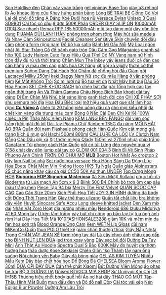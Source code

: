 [Son Holdlive đen](https://cuahang1.github.io/p0/0/919/son-holdlive-den-mua-hang-online/) [ Chân váy voan trắng](https://cuahang1.github.io/p0/2/200/hang-san-chan-vay-voan-trang-midi-dang-dai-xep-ly-nhan-nhe-nhang-vintage-han-quoc-mua-hang-online/) [ gel vinimay Base Top](https://cuahang1.github.io/p0/3/5/son-gel-vinimay-base-top-bong-cung-mong-top-ly-cuong-luc-mua-hang-online/) [ olay b3 retinol Ib](https://cuahang1.github.io/p0/2/553/sua-duong-the-olay-b3-retinolib-neu-co-san-du-minh-phat-lien-mua-hang-online/) [Áo khoác lông cừu](https://cuahang1.github.io/p0/0/94/ao-khoac-long-cuu-mua-hang-online/) [ Khay hứng phân bằng](https://cuahang1.github.io/p0/4/199/ma-1510fmcgsale-giam-8-don-500k-khay-hung-phan-bang-nhua-kich-thuoc-60-cm-x-50cm-khay-hung-phan-chim-mua-hang-online/) [ Lông BÉ TRAI BÉ](https://cuahang1.github.io/p0/3/921/ao-phao-lot-long-be-trai-be-gai-form-lon-7-19kg-qate-146-mua-hang-online/) [ Giống Cỏ Voi Lai](https://cuahang1.github.io/p0/2/406/hat-giong-co-voi-lai-goi-500g-mua-hang-online/) [ dễ phối đồ tặng](https://cuahang1.github.io/p0/2/627/dang-lai-giay-the-thao-af1-trang-giay-sneaker-air-force-1-trang-full-nam-nu-sieu-hot-de-phoi-do-tang-fullboxbill-mua-hang-online/) [ A Dáng Xoè Đuôi](https://cuahang1.github.io/p0/2/822/chan-vay-bo-ngan-duoi-ca-chan-vay-chu-a-dang-xoe-duoi-ca-chat-bo-day-dan-anh-that-o-cuoi-mua-hang-online/) [ hoa nữ Versace Dylan](https://cuahang1.github.io/p0/0/21/nuoc-hoa-nu-versace-dylan-turquoise-10ml-mua-hang-online/) [ Unisex 3 Quai SD9801](https://cuahang1.github.io/p0/4/188/giay-sandal-vento-unisex-3-quai-sd9801-den-mua-hang-online/) [ Cài tóc cô dâu](https://cuahang1.github.io/p0/1/917/cai-toc-co-dau-hc166-mua-hang-online/) [ 8 đơn 500K Phấn](https://cuahang1.github.io/p0/3/639/ma-1510fmcgsale-giam-8-don-500k-phan-phu-sivanna-kiem-dau-loose-powder-mua-hang-online/) [ ORDER GIÀY SLIP ON](https://cuahang1.github.io/p0/3/784/order-giay-slip-on-caro-tim-den-anh-that-mua-hang-online/) [ 10000mAh D10Q Sạc nhanh](https://cuahang1.github.io/p0/0/876/chinh-hang-sac-du-phong-yoobao-10000mah-d10q-sac-nhanh-2-cong-usb-mua-hang-online/) [ Remax RPP 185 50000mAh](https://cuahang1.github.io/p0/0/505/sac-du-phong-remax-rpp-185-50000mah-loi-polymer-3-cong-sac-vao-3-cong-sac-ra-hoang-yen-computer-mua-hang-online/) [ mũi tạo dáng mũi](https://cuahang1.github.io/p0/2/4/kep-nang-mui-tao-dang-mui-thon-gon-an-toan-tien-dung-mua-hang-online/) [ dày dặn tiện dụng](https://cuahang1.github.io/p0/3/173/ao-mua-nguoi-lon-day-dan-tien-dung-chat-luong-cao-mua-hang-online/) [ PIJAMA ĐŨI LẠNH HÀN](https://cuahang1.github.io/p0/0/416/bo-mac-nha-pijama-dui-lanh-han-quoc-mua-hang-online/) [ phông trơn phom rộng](https://cuahang1.github.io/p0/0/476/ao-thun-dai-tay-rach-han-quoc-ao-phong-tron-phom-rong-mua-thu-dong-2021-kem-anh-that-a4-mua-hang-online/) [ Máy hút sữa medela](https://cuahang1.github.io/p0/3/851/may-hut-sua-medela-sonata-like-new-mua-hang-online/) [ Và Nhạy Cảm Skinceuticals](https://cuahang1.github.io/p0/2/450/ban-my-kem-duong-cho-da-kho-va-nhay-cam-skinceuticals-emollience-60ml-mua-hang-online/) [ Facial Cleanser Sensitive Skin](https://cuahang1.github.io/p0/2/665/chinh-hang-co-tem-eucerin-ph5-facial-cleanser-sensitive-skin-400ml-sua-rua-mat-cho-da-nhay-cam-mua-hang-online/) [ chuyển đổi đầu cắm](https://cuahang1.github.io/p0/0/485/day-cap-baseus-chuyen-doi-dau-cam-type-c-sang-cong-am-thanh-35mm-mua-hang-online/) [ phông form rộng nam](https://cuahang1.github.io/p0/1/817/ao-thun-tay-lo-unisex-min-room-ao-phong-form-rong-nam-nu-hai-mau-den-trang-phong-cach-hip-hop-mua-hang-online/) [Đồ bộ lụa satin](https://cuahang1.github.io/p0/2/173/do-bo-lua-satin-mua-hang-online/) [ Bánh Mì Gấu Nổi](https://cuahang1.github.io/p0/0/906/2-mau-dep-nu-banh-mi-gau-noi-cuc-xinh-mua-hang-online/) [ Mỹ Loại ngon nhất](https://cuahang1.github.io/p0/3/627/mut-nam-viet-quat-ocean-spray-chuan-my-loai-ngon-nhat-goi-100g-mua-hang-online/) [ All Star Trắng Cổ](https://cuahang1.github.io/p0/2/570/fullbox-freeship-giay-cv-classic-all-star-trang-co-cao-nam-nu-giay-the-thao-nam-nu-day-du-mactembill-mua-hang-online/) [ đế bánh gato tròn](https://cuahang1.github.io/p0/4/169/lot-de-banh-gato-tron-22-26-28cm-loai-dep-mua-hang-online/) [ Dầu Cám Gạo Milaganics](https://cuahang1.github.io/p0/2/674/dau-cam-gao-milaganics-100ml-mua-hang-online/) [ chanh sả hộp 100](https://cuahang1.github.io/p0/2/135/nhang-sach-lang-ta-chanh-sa-hop-100-que-mua-hang-online/) [ Lady Hairpin Cute Faux](https://cuahang1.github.io/p0/4/27/pretty-lady-hairpin-cute-faux-pearl-fancy-mua-hang-online/) [ Hiệu Quả 17ml Có](https://cuahang1.github.io/p0/0/203/bo-mat-na-va-serum-breylee-loai-bo-pimples-dau-den-va-se-khit-lo-chan-long-hieu-qua-17ml-co-ban-le-mua-hang-online/) [ NY Vàng nam nữ](https://cuahang1.github.io/p0/1/516/-mua-hang-online/) [ hình tròn đầy đủ](https://cuahang1.github.io/p0/3/884/bo-tru-bong-bay-hinh-tron-day-du-co-anh-that-tru-gan-bong-trang-tri-tiec-sinh-nhat-mua-hang-online/) [ rũ và thời trang](https://cuahang1.github.io/p0/0/642/quan-short-the-thao-quyen-ru-va-thoi-trang-cho-nu-mua-hang-online/) [ Chấm Mụn The Inkey](https://cuahang1.github.io/p0/4/164/cham-mun-the-inkey-list-succinic-acid-acne-treatment-15ml-mua-hang-online/) [ váy jeans đuôi cá](https://cuahang1.github.io/p0/3/852/chan-vay-jeans-duoi-ca-xoe-chu-a-co-quan-tronganh-that-shop-chup-doc-quyen-mua-hang-online/) [ đan cao cấp hàng](https://cuahang1.github.io/p0/4/64/dia-nhua-fip-gia-may-dan-cao-cap-hang-dep-mua-hang-online/) [ vị màu đen cao](https://cuahang1.github.io/p0/3/402/chen-bat-dung-mon-khai-vi-mau-den-cao-cap-cach-dieu-kieu-han-quoc-mua-hang-online/) [ nước hoa CK hàng](https://cuahang1.github.io/p0/1/260/sale-set-nuoc-hoa-ck-hang-chinh-hang-mua-hang-online/) [ xịt gội xả vijully](https://cuahang1.github.io/p0/2/444/ma-1010fmcgsale1-giam-10-don-250k-chinh-hang-combo-3-chai-xit-goi-xa-vijully-khong-co-vo-mua-hang-online/) [ thơm cơ thể premium](https://cuahang1.github.io/p0/0/403/vien-uong-thom-co-the-premium-infinitys-lab-mua-hang-online/) [ Suông Dáng Dài Hách](https://cuahang1.github.io/p0/0/570/quan-ong-suong-dang-dai-hach-chan-chat-thun-cotton-from-to-co-size4-mau-mua-hang-online/) [Bút Chấm đá](https://cuahang1.github.io/p0/0/645/but-cham-da-mua-hang-online/) [ chống hói đầu Giảm](https://cuahang1.github.io/p0/2/877/tinh-dau-buoi-kich-moc-toc-day-va-dai-tri-rung-toc-chong-hoi-dau-giam-kho-xo-hair-lotion-duong-mem-muot-tri-mua-hang-online/) [ gội Lactacyd Milky 250ml](https://cuahang1.github.io/p0/3/694/sua-tam-goi-lactacyd-milky-250ml-diu-nhe-cho-be-mua-hang-online/) [ kaki Baggy Nam Nữ](https://cuahang1.github.io/p0/0/77/quan-kaki-baggy-nam-nu-kaki-ong-suong-unisex-kieu-quan-kaki-den-va-trang-duc-hot-2021-mua-hang-online/) [ sọc đủ màu Hàng](https://cuahang1.github.io/p0/0/606/quan-the-thao-nam-50-95kg-mau-3-soc-du-mau-hang-may-ky-thiet-ke-moi-nhat-2021-mua-hang-online/) [ ở văn phòng tiệm](https://cuahang1.github.io/p0/3/586/binh-xit-nuoc-200ml-cong-nghe-echo-nhat-ban-co-lock-dung-cho-tuoi-cay-o-van-phong-tiem-cat-toc-phun-sat-khuan-diy-mua-hang-online/) [ Kẻ Mắt Không Trôi](https://cuahang1.github.io/p0/3/940/gel-ke-mat-khong-troi-tonymoly-chong-nuoc-chinh-hang-mua-hang-online/) [ Sơ mi lưới nữ](https://cuahang1.github.io/p0/3/152/ao-so-mi-luoi-nu-form-rong-ding-1251-mua-hang-online/) [ Bộ tua vít đa](https://cuahang1.github.io/p0/4/127/ban-gia-gocbo-tua-vit-da-nang-31-dau-mua-hang-online/) [ Nhất Máy hút bụi](https://cuahang1.github.io/p0/0/472/doi-moi-nhat-may-hut-bui-cam-tay-yangzi-vo-cung-tien-loi-va-luc-hut-cuc-khoe-mua-hang-online/) [ Dầu Số Hóa Phong](https://cuahang1.github.io/p0/3/826/tranh-son-dau-so-hoa-phong-canh-nhieu-mau-hot-trend-sondausohoa-tranh-to-mau-theo-so-mua-hang-online/) [ SET CHÈ KHÚC BẠCH](https://cuahang1.github.io/p0/3/657/set-che-khuc-bach-duho-nau-20-chen-mua-hang-online/) [ bộ chén bát đĩa](https://cuahang1.github.io/p0/0/592/bo-chen-bat-dia-an-den-li-cao-cap-mua-hang-online/) [ gái Tổng hợp các](https://cuahang1.github.io/p0/3/871/tranh-son-dau-so-hoa-co-gai-tong-hop-cac-mau-hot-kich-thuoc-40x50cm-tranh-to-mau-theo-so-mua-hang-online/) [ tay ngắn thời trang](https://cuahang1.github.io/p0/3/861/ao-thun-tay-ngan-thoi-trang-han-quoc-thinh-hanh-mua-hang-online/) [ Ẩn Và Thâm Gamma](https://cuahang1.github.io/p0/3/670/ma-fmcgmall-giam-8-don-tu-250k-gel-giam-mun-an-va-tham-gamma-megaduo-gel-15-gram-tu-hao-mua-hang-online/) [ Chậu Ngọc Bích Bán](https://cuahang1.github.io/p0/3/103/chau-ngoc-bich-ban-chay-mua-hang-online/) [ khoét dài tay dáng](https://cuahang1.github.io/p0/2/99/ao-co-vuong-khoet-dai-tay-dang-moi-ao-kieu-hot-ton-nguc-ca-tinh-mua-hang-online/) [ Đi Êm Chân Mã](https://cuahang1.github.io/p0/2/187/giay-sneaker-nam-phong-cach-moi-chat-lieu-da-ket-hop-vai-mem-de-cao-su-non-di-em-chan-ma-san-pham-780-mua-hang-online/) [ Nhũ bắt sáng lỏng](https://cuahang1.github.io/p0/1/719/nhu-bat-sang-long-dang-lan-highlight-herlove-mua-hang-online/) [ xanh tách đôi còn](https://cuahang1.github.io/p0/2/945/1kg-dau-xanh-tach-doi-con-vo-mua-hang-online/) [ CHÌ XÉ PHẨY SỢI](https://cuahang1.github.io/p0/0/132/chi-xe-phay-soi-haohzuang-mua-hang-online/) [ shu uemura nội địa](https://cuahang1.github.io/p0/4/154/kep-mi-shu-uemura-noi-dia-nhat-mua-hang-online/) [ Hoa Đậu Biếc loại](https://cuahang1.github.io/p0/2/788/hoa-dau-biec-loai-thuong-hang-20gam-mua-hang-online/) [ mỡ hiệu quả vượt](https://cuahang1.github.io/p0/2/647/chinh-hang-kem-tan-mo-gung-kem-massage-tan-mo-hieu-qua-vuot-troi-chinh-hang-kem-tan-mo-chiet-xuat-gung-ot-mua-hang-online/) [ que sắt làm hoa](https://cuahang1.github.io/p0/3/959/combo-100-que-sat-lam-hoa-dai-30cm-than-kem-cam-hoa-mua-hang-online/) [ rộng 𝐂𝐨 𝐕𝐢𝐝𝐞𝐨 𝐀](https://cuahang1.github.io/p0/0/171/quan-ong-rong-quan-baggy-basic-trouser-nam-nu-deu-mac-chat-mua-hang-online/) [ chén tô 20 hồng](https://cuahang1.github.io/p0/0/31/bat-chen-to-20-hong-tron-anh-that-mua-hang-online/) [ viên uống dầu cá](https://cuahang1.github.io/p0/3/500/omega-3-vien-uong-dau-ca-fish-oil-1000mg-kirkland-mua-hang-online/) [ cho mọi kiểu phối](https://cuahang1.github.io/p0/1/305/mau-moi-gia-sieu-re-quan-kaki-jeans-dang-suong-hai-mau-den-trang-cho-moi-kieu-phoi-do-kem-hinh-that-trai-san-mua-hang-online/) [ da chết kìm vàng](https://cuahang1.github.io/p0/2/754/kim-cat-da-chet-kim-vang-kim-501-mua-hang-online/) [ địa trung màu cam](https://cuahang1.github.io/p0/2/382/son-kem-li-lau-troi-luckgo-noi-dia-trung-mau-cam-hong-dat-mua-hang-online/) [ Bóng 8 Nấc Cài](https://cuahang1.github.io/p0/1/40/ao-bra-lua-phi-bong-8-nac-cai-sieu-hot-mua-hang-online/) [ Đen Chì Xé Kẻ](https://cuahang1.github.io/p0/0/136/1-cay-den-chi-xe-ke-chan-may-2-tem-mua-hang-online/) [ 100W chiếc lá Pin](https://cuahang1.github.io/p0/4/241/den-nang-luong-mat-troi-100w-chiec-la-pin-lien-the-mua-hang-online/) [ Thảo Mộc Viêm Nang](https://cuahang1.github.io/p0/1/388/thao-moc-viem-nang-long-100ml-mee-natural-mua-hang-online/) [ KEM LANG BEN FANGO](https://cuahang1.github.io/p0/3/974/kem-lang-ben-fango-b-thai-lan-mua-hang-online/) [ dài viền sọc trắng](https://cuahang1.github.io/p0/3/421/quan-the-thao-nu-dai-vien-soc-trang-vai-umi-han-tron-mau-den-quan-jogger-day-rut-ca-tinh-co-dan-4-chieu-cap-chun-tap-g-mua-hang-online/) [ lưới giặt đồ lót](https://cuahang1.github.io/p0/3/628/tui-luoi-giat-do-lot-cho-may-giat-kich-thuoc-18x17cm-hsn-mua-hang-online/) [ Dài Tay Pijama Chữ](https://cuahang1.github.io/p0/4/230/ma-1010fashionsale59-giam-10k-don-50k-bo-ngu-lua-dai-tay-pijama-chu-ky-hot-trend-hang-may-ky-co-tui-quan-mua-hang-online/) [ Ranbem 135G đa năng](https://cuahang1.github.io/p0/0/297/may-lam-banh-my-ranbem-135g-da-nang-tu-dong-bao-hanh-12-thang-mua-hang-online/) [ MỚI NHẤT ÁO BRA](https://cuahang1.github.io/p0/3/167/ma-1010fashionsale815-giam-10k-don-50k-moi-nhat-ao-bra-duc-su-cai-sau-day-manh-hot-hit-230-mua-hang-online/) [ Quần đùi nam Flashsale](https://cuahang1.github.io/p0/2/160/quan-dui-namflashsale-freeship-quan-the-thao-quan-short-nam-mem-min-khong-nhan-cam-ket-hang-y-hinh-mua-hang-online/) [ phong cách Hàn Quốc](https://cuahang1.github.io/p0/2/192/ma-1010fashionsale1-giam-10k-don-50k-bang-do-phoi-long-cuu-xoan-chong-truot-thoi-trang-phong-cach-han-quoc-cho-nu-mua-hang-online/) [Kìm cắt móng giả](https://cuahang1.github.io/p0/0/808/kim-cat-mong-gia-mua-hang-online/) [ trang kích ủ mụn](https://cuahang1.github.io/p0/3/662/tinh-dau-tay-trang-kich-u-mun-dau-den-3-in1-glammedi-black-out-cleansing-oil-mua-hang-online/) [ gội Hachi 500ml 800ml](https://cuahang1.github.io/p0/1/121/re-nhat-tang-qua-dau-goi-hachi-500ml800ml-danh-cho-moi-loai-toc-mua-hang-online/) [ CÂU LURE CÁ LÓC](https://cuahang1.github.io/p0/4/95/nhai-hoi-hd-rat-thai-lan-moi-gia-cau-lure-ca-loc-4cm8gr-mua-hang-online/) [ LV Clutch Nam Đẳng](https://cuahang1.github.io/p0/1/794/hang-cao-cap-vi-cam-tay-nam-lv-clutch-nam-dang-cap-sang-trong-mua-hang-online/) [ Cặp Dầu gội xả](https://cuahang1.github.io/p0/0/495/cap-dau-goi-xa-wekla-mua-hang-online/) [ Xịt thơm miệng Qlady](https://cuahang1.github.io/p0/0/709/chinh-hang-xit-thom-mieng-qlady-spray-love-mua-hang-online/) [ 150ml và 270ml nhựa](https://cuahang1.github.io/p0/0/33/binh-sua-drbrown-co-rong-150ml-va-270ml-nhua-pp-options-plus-mua-hang-online/) [ chip trắng Ganafarm Túi](https://cuahang1.github.io/p0/1/141/socola-chip-trang-ganafarm-tui-100g-200g-500g-mua-hang-online/) [ phong cách Hàn Quốc](https://cuahang1.github.io/p0/1/799/tui-da-pu-hinh-trai-tim-phong-cach-han-quoc-xinh-xan-danh-cho-nu-mua-hang-online/) [ gối có túi Lưng](https://cuahang1.github.io/p0/3/533/quan-tap-yoga-gym-dui-ngang-goi-co-tui-lung-cao-qs203-hibi-sports-mua-hang-online/) [ dẻo nguyên quả vị](https://cuahang1.github.io/p0/4/160/ma-1510fmcgsale-giam-8-don-500k-chuoi-say-deo-nguyen-qua-vi-ngon-ngot-tu-nhien-mua-hang-online/) [ 3158 chất dày dặn](https://cuahang1.github.io/p0/0/320/ao-essentials-hang-3158-chat-day-dan-xinhh-mua-hang-online/) [ jump dài tay có](https://cuahang1.github.io/p0/0/895/jump-dai-tay-co-mu-mua-hang-online/) [ GLOW 001 004 3](https://cuahang1.github.io/p0/0/858/auth-fullsize-son-moi-dior-addict-lip-glow-00100435g-mua-hang-online/) [ Bình Đi Vệ Sinh](https://cuahang1.github.io/p0/3/539/binh-di-ve-sinh-2000ml-bang-nhua-chong-tran-chong-mui-cho-nam-mua-hang-online/) [ Pháp Phương Anh Chính](https://cuahang1.github.io/p0/1/936/kem-face-phap-phuong-anh-chinh-hang-a-cosmetics-mua-hang-online/) [ TRƠN CỔ CHUI MỞ](https://cuahang1.github.io/p0/2/768/bo-ni-mau-tron-co-chui-mo-cuc-vai-tien-loi-cho-be-7-16kg-mua-hang-online/) [ 𝐌𝐋𝐁 Boston Hot Nhất](https://cuahang1.github.io/p0/2/966/da-giay-boston-hot-hit-giay-the-thao-tang-chieu-cao-boston-hot-nhat-ban-dep-nh-mua-hang-online/) [Áo croptop 2 dây](https://cuahang1.github.io/p0/2/220/ao-croptop-2-day-mua-hang-online/) [ làm Nail tại nhà](https://cuahang1.github.io/p0/0/632/free-ship-combo-lam-nail-tai-nha-may-ho-gel-sun-5-son-gel-as-pha-gel-vinimay-dua-mua-hang-online/) [Set nước hoa versace](https://cuahang1.github.io/p0/1/266/set-nuoc-hoa-versace-mua-hang-online/) [ Hoa Hồng Sáng Da](https://cuahang1.github.io/p0/2/157/nuoc-hoa-hong-sang-da-loai-bo-dau-thua-the-auragins-gentle-brightening-toner-150ml-mua-hang-online/) [ Động Lực Hoa Ebete](https://cuahang1.github.io/p0/1/968/chinh-hang-bong-da-dong-luc-hoa-ebete-size-3-4-5-tang-kim-bom-chon-mau-theo-y-mua-hang-online/) [ Chất Mềm Mịn Không](https://cuahang1.github.io/p0/0/817/quan-baggy-kaki-nam-nu-chat-mem-min-khong-nhan-dang-baggy-basic-2-mau-kem-den-guf-mua-hang-online/) [ Hoco HK5 Tự Ngắt](https://cuahang1.github.io/p0/0/333/coc-sac-nhanh-hoco-hk5-tu-ngat-thong-minh-khi-day-pin-2-cong-usb-24a-mua-hang-online/) [Quần giáp Alpinestars](https://cuahang1.github.io/p0/3/65/quan-giap-alpinestars-mua-hang-online/) [ 25 chức năng khay](https://cuahang1.github.io/p0/0/157/may-lam-banh-mi-tu-dong-petrus-8855gr-chinh-hang-25-chuc-nang-khay-rac-hat-tu-dong-tang-gang-mua-hang-online/) [ câu cá giả CC50](https://cuahang1.github.io/p0/2/859/moi-cau-lure-moi-cau-ca-gia-cc50-6cm-10g-mua-hang-online/) [ 50K Áo thun UNDER](https://cuahang1.github.io/p0/2/547/ma-1010fashionsale1-giam-10k-don-tu-50k-ao-thun-under-ha-noi-36-pho-phuong-uts002-mua-hang-online/) [ Top Cứng Móng HOA](https://cuahang1.github.io/p0/0/382/base-top-cung-mong-hoa-hong-mua-hang-online/) [ 𝐒𝐢𝐠𝐧𝐨𝐫𝐢𝐧𝐚 𝐄𝐃𝐏 𝐒𝐢𝐠𝐧𝐨𝐫𝐢𝐧𝐚 𝐌𝐢𝐬𝐭𝐞𝐫𝐢𝐨𝐬𝐚](https://cuahang1.github.io/p0/2/639/-mua-hang-online/) [ Xả Siêu Mượt Rolland](https://cuahang1.github.io/p0/0/347/dau-goi-xa-sieu-muot-rolland-oway-smoothing-hair-bath-950ml-chinh-hang-mua-hang-online/) [ phục hồi da Bioderma](https://cuahang1.github.io/p0/4/268/kem-duong-phuc-hoi-da-bioderma-cicabio-creme-40ml-mua-hang-online/) [ từ Lúa mạch An](https://cuahang1.github.io/p0/0/24/hop-com-4-tang-giu-nhiet-lam-tu-lua-mach-an-toan-cho-suc-khoe-mau-ngau-nhien-mua-hang-online/) [ 5cm x 9 3](https://cuahang1.github.io/p0/1/972/to-su-meo-cam-tay-to-su-an-my-kich-thuoc-155cm-x-93-cm-mua-hang-online/) [ Blink 500 B4 Chính](https://cuahang1.github.io/p0/2/162/mic-thu-am-khong-day-saramonic-blink-500-b4-chinh-hang-mua-hang-online/) [ bò trơn ôm cạp](https://cuahang1.github.io/p0/2/732/quan-bo-tron-om-cap-cao-mua-hang-online/) [ sâu màu trắng men](https://cuahang1.github.io/p0/1/36/dia-su-trang-men-day-sau-mau-trang-men-duong-kinh-1517520523cm-hang-cao-cap-gia-tot-cua-gia-dung-du-thuy-mua-hang-online/) [ Piece Tập 94 bìa](https://cuahang1.github.io/p0/0/62/truyen-tranh-one-piece-tap-94-bia-roi-mua-hang-online/) [ Merzy The First Velvet](https://cuahang1.github.io/p0/3/853/ma-fmcgmall-giam-8-don-tu-250k-son-kem-li-merzy-the-first-velvet-tint-45g-mua-hang-online/) [ QUẦN SOOC CẠP CAO](https://cuahang1.github.io/p0/0/691/quan-sooc-cap-cao-4-cuc-phong-sieu-ton-dang-s59-mua-hang-online/) [ Cao Cấp Size 20cm](https://cuahang1.github.io/p0/2/850/bach-tuoc-cam-xuc-bong-cao-cap-size-20cm30cm50cm70cm-mua-hang-online/) [ Xích Phối Họa Tiết](https://cuahang1.github.io/p0/4/89/that-lung-dang-xich-phoi-hoa-tiet-hinh-trai-tim-thoi-trang-danh-cho-phai-nu-105cm-mua-hang-online/) [ JOY 3 IN HÌNH](https://cuahang1.github.io/p0/1/830/op-lung-vsmart-joy-1joy-1-plusjoy-2-plusjoy-3-in-hinh-phi-hanh-gia-sieu-dep-mua-hang-online/) [ dưỡng da body cốt](https://cuahang1.github.io/p0/1/941/kem-duong-da-body-cot-tim-mua-hang-online/) [ Đứng Thời Trang Hàn](https://cuahang1.github.io/p0/2/950/quan-dai-lung-cao-ong-dung-thoi-trang-han-quoc-cho-nu-mua-hang-online/) [ Giày thể thao ullzang](https://cuahang1.github.io/p0/2/741/giay-the-thao-ullzang-hoa-tiet-xinh-mau-kem-sua-phong-cach-han-quoc-san-sz-36-noi-mua-hang-online/) [ Quần tất chất liệu](https://cuahang1.github.io/p0/1/851/ma-1010fashionsale1-giam-10k-don-50k-quan-tat-chat-lieu-cotton-thoi-trang-cho-be-mua-hang-online/) [ bra không dây viền](https://cuahang1.github.io/p0/0/102/da-ve-ao-bra-quay-bra-khong-day-vien-silicon-mua-hang-online/) [ Huyết Sinocare Safe Accu](https://cuahang1.github.io/p0/0/849/may-do-duong-huyet-sinocare-safe-accu-gom-50-que-va-50-kim-mua-hang-online/) [Long sleeve knitted jacket](https://cuahang1.github.io/p0/2/924/long-sleeve-knitted-jacket-mua-hang-online/) [ Đen Xam mix đai](https://cuahang1.github.io/p0/1/609/quan-au-den-xam-mix-dai-lung-tat-ngan-co-cao-cap-mua-hang-online/) [ Nhân Vật Zoro Hoạt](https://cuahang1.github.io/p0/0/229/mo-hinh-nhan-vat-zoro-hoat-hinh-one-piece-doc-dao-mua-hang-online/) [đĩa nướng nhiều màu](https://cuahang1.github.io/p0/0/40/dia-nuong-nhieu-mau-mua-hang-online/) [ Nendoroid 686 Izuku Midoriya](https://cuahang1.github.io/p0/2/520/mo-hinh-nendoroid-686-izuku-midoriya-heros-edition-my-hero-academia-mua-hang-online/) [ 41 60 Móng tay](https://cuahang1.github.io/p0/0/522/mau-41-60mong-tay-gia-24-mon-kem-keo-mua-hang-online/) [ Ủ kén tằm trắng](https://cuahang1.github.io/p0/3/364/u-ken-tam-trang-da-mua-hang-online/) [ váy bút chì công](https://cuahang1.github.io/p0/1/507/chiffon-chan-vay-but-chi-cong-so-xe-vat-beo-thiet-ke-la-de-phoi-do-co-do-co-gian-nhe-mua-hang-online/) [ áp bắp tay tự](https://cuahang1.github.io/p0/1/731/may-do-huyet-ap-bap-tay-tu-dong-omron-hem-8712-mua-hang-online/) [ tua óng ánh rèm](https://cuahang1.github.io/p0/2/22/rem-kim-tuyen-1m-2m-rem-tua-ong-anh-rem-trang-tri-sinh-nhat-mua-hang-online/) [ Hai Dây Họa Tiết](https://cuahang1.github.io/p0/0/209/ao-yem-lung-hai-day-hoa-tiet-ca-ro-quyen-ru-danh-cho-nu-mua-hang-online/) [ Mã 1010FASHIONSALE3288 giảm 10K](https://cuahang1.github.io/p0/2/819/ma-1010fashionsale3288-giam-10k-don-50k-ao-bra-quay-duc-su-tron-2-day-8881-mua-hang-online/) [ và mềm mịn da](https://cuahang1.github.io/p0/3/92/sua-duong-the-vaseline-mau-hong-heathy-white-duong-am-lam-sang-va-mem-min-da-725ml-india-mua-hang-online/) [ fan hoa sơn trà](https://cuahang1.github.io/p0/2/725/mi-fan-hoa-son-tra-5d-mua-hang-online/) [ Blood Orange Ống Cam](https://cuahang1.github.io/p0/2/63/mat-na-blood-orange-ong-cam-duong-am-duong-trang-da-images-mua-hang-online/) [ Kem WETN Lip Gloss](https://cuahang1.github.io/p0/0/508/set-10-cay-son-kem-wetn-lip-gloss-vo-hong-xinh-xan-mua-hang-online/) [ đùi nam MiKenCo Quần](https://cuahang1.github.io/p0/2/578/quan-dui-nam-mikenco-quan-dui-essen-quan-dui-icon-dep-mua-hang-online/) [ thun POLO thiết kế](https://cuahang1.github.io/p0/1/59/saleoff-ao-thun-polo-thiet-ke-vai-ca-sau-cotton-cao-cap-ngan-tay-cuc-hot-mua-hang-online/) [ giảm chấn thương thoái](https://cuahang1.github.io/p0/1/55/dai-lung-cao-cap-8-lo-xo-giam-chan-thuong-thoai-hoa-thoat-vi-tap-gym-giam-beo-mua-hang-online/) [ Giày Nắp Nhựa Trong](https://cuahang1.github.io/p0/1/199/combo-10-hop-de-giay-nap-nhua-trong-suot-lap-rap-de-dang-mua-hang-online/) [ CHÂN VÁY JEAN XẺ](https://cuahang1.github.io/p0/2/191/co-sanchan-vay-jean-xe-ta-dai-qua-goi-a5-mua-hang-online/) [ form rộng tay dài](https://cuahang1.github.io/p0/3/742/ao-khoac-jacket-form-rong-tay-dai-nhung-gan-cow-ulzzang-anh-that-mua-hang-online/) [ Lá cây chụp ảnh](https://cuahang1.github.io/p0/2/245/la-cay-chup-anh-san-pham-mua-hang-online/) [ châu cao cấp cho](https://cuahang1.github.io/p0/2/806/ao-khoac-kids-cho-be-ao-phao-lot-long-cuu-kid-quang-chau-cao-cap-cho-be-mua-hang-online/) [ ĐÍNH NÚT LEN ĐỦA](https://cuahang1.github.io/p0/1/627/ao-crt-dinh-nut-len-dua-co-anh-that-mua-hang-online/) [ led tròn xoay vòng](https://cuahang1.github.io/p0/2/994/den-led-tron-xoay-vong-nhieu-mau-sieu-dep-mua-hang-online/) [ Dây sạc bộ đổi](https://cuahang1.github.io/p0/1/7/day-sac-bo-doi-nguon-may-do-huyet-ap-bap-tay-omron-mua-hang-online/) [ Dưỡng Da Tay Mini](https://cuahang1.github.io/p0/1/415/kem-duong-da-tay-mini-maycreate-chinh-hang-mce110-mua-hang-online/) [ Ảnh Thật Áo Hoodie](https://cuahang1.github.io/p0/0/19/free-ship-anh-that-ao-hoodie-essentials-ni-bong-hang-cao-cap-ss2021-mua-hang-online/) [ Spectra Dual S Bảo](https://cuahang1.github.io/p0/4/290/mua-kem-deal-0d-may-hut-sua-dien-doikep-spectra-dual-s-bao-hanh-2-nam-mua-hang-online/) [ 600K Máy đo huyết](https://cuahang1.github.io/p0/1/720/ma-cosomr710-10-dh-600k-may-do-huyet-ap-tu-dong-omron-hem-7600t-mua-hang-online/) [ da thơm hương hoa](https://cuahang1.github.io/p0/4/68/kem-duong-da-tay-maycreate-perfumed-30g-mem-va-thom-cap-am-mem-da-thom-huong-hoa-tu-nhien-golmon-mua-hang-online/) [ thảo dược Kose Sekkisei](https://cuahang1.github.io/p0/3/915/dau-tay-trang-cao-cap-tu-thao-duoc-kose-sekkisei-treatment-cleansing-oil-160ml-mua-hang-online/) [ Chiên Giòn 1kg Thành](https://cuahang1.github.io/p0/2/325/bot-chien-gion-1kg-thanh-phat-mua-hang-online/) [ tây nam ống suông](https://cuahang1.github.io/p0/1/626/quan-tay-nam-vai-trang-kem-dang-quan-tay-nam-ong-suong-do-rong-vua-phai-minh-cuong-mua-hang-online/) [ Nồi chưng yến Baby](https://cuahang1.github.io/p0/1/882/noi-chung-yen-baby-carey-mua-hang-online/) [ Giày đá bóng giày](https://cuahang1.github.io/p0/0/877/giay-da-bonggiay-da-banh-san-co-nhan-tao-da-khau-de-100-mua-hang-online/) [ GEL AS KIM TUYẾN](https://cuahang1.github.io/p0/3/516/son-gel-as-kim-tuyen-ma-jy-mua-hang-online/) [ Nhiều Mẫu Kèm Dây](https://cuahang1.github.io/p0/0/740/combo-set-trang-tri-sinh-nhat-cho-be-gai-nhieu-mau-kem-day-ket-bong-mua-hang-online/) [ bào chết hóa học](https://cuahang1.github.io/p0/4/234/tay-te-bao-chet-hoa-hoc-cosrx-bha-blackhead-power-liquid-100ml-mua-hang-online/) [ Đồ Bóng Đá CHELSEA](https://cuahang1.github.io/p0/3/502/do-bong-da-chelsea-xanh-san-nha-2020-mua-hang-online/) [ Bloom Aroma Flower 30ml](https://cuahang1.github.io/p0/2/718/nuoc-hoa-cindy-bloom-aroma-flower-30ml-chinh-hang-mua-hang-online/) [ DŨA OPI DÀY DŨA](https://cuahang1.github.io/p0/3/902/hangkiu-dua-opi-day-dua-mong-mua-hang-online/) [ Cân thể chất Xiaomi](https://cuahang1.github.io/p0/1/358/can-the-chat-xiaomi-gen2-body-fat-scale-2-mua-hang-online/) [ Bút Dưỡng Viền Móng](https://cuahang1.github.io/p0/3/585/but-duong-vien-mong-oil-nail-mua-hang-online/) [áo phao bé trai](https://cuahang1.github.io/p0/3/393/ao-phao-be-trai-mua-hang-online/) [ BỘ 3 DƯỠNG DA](https://cuahang1.github.io/p0/3/350/bo-3-duong-da-incellderm-mua-hang-online/) [ Unisex BTVGC3 MIA SHOP](https://cuahang1.github.io/p0/1/164/vi-cam-tay-nam-nu-ban-to-kep-nach-unisex-btvgc3-mia-shop-1994-mua-hang-online/) [ Sư Onmyoji Khí Chi](https://cuahang1.github.io/p0/0/241/mo-hinh-am-duong-su-onmyoji-khi-chi-dao-quan-son-hai-mua-hang-online/) [ DR IH15B Thương hiệu](https://cuahang1.github.io/p0/1/734/noi-com-dien-cao-tan-dreamer-dr-ih15b-thuong-hieu-uc-mua-hang-online/) [ chết body quế hồi](https://cuahang1.github.io/p0/4/175/tay-da-chet-body-que-hoi-nga-exclusivecosmetic-380ml-hang-chuan-mua-hang-online/) [ Áo nơ hai dây](https://cuahang1.github.io/p0/0/210/ao-no-hai-day-bigsize-60-90kg-hinh-mau-chup-that-100-mua-hang-online/) [ THAO CÓ MÚT Tập](https://cuahang1.github.io/p0/1/920/ao-bra-the-thao-co-mut-tap-gym-yoga-aerobic-mua-hang-online/) [ Thêu Hình Mặt Buồn](https://cuahang1.github.io/p0/0/58/ao-khoac-hoodie-ni-theu-hinh-mat-buon-xanh-reu-sieu-la-unisex-ulzzang-mua-hang-online/) [ mụn đầu đen và](https://cuahang1.github.io/p0/2/465/mat-na-lot-thao-duoc-trang-da-sach-mun-cam-mun-dau-den-va-loai-bo-te-bao-chet-sulwhasoo-clarifying-mask-mua-hang-online/) [ Bộ đồ nail Cốp](https://cuahang1.github.io/p0/0/676/bo-do-nail-cop-do-nail-co-ban-den-nang-cao-so-3-cho-hoc-vien-mua-hang-online/) [ Cài tóc vải xếp](https://cuahang1.github.io/p0/1/966/ma-1010fashionsale1-giam-10k-don-50k-cai-toc-vai-xep-ly-nhun-phong-cach-han-quoc-mau-tron-mua-hang-online/) [ Nén Eglips Blur Powder](https://cuahang1.github.io/p0/1/228/phan-phu-dang-nen-eglips-blur-powder-pact-9g-mua-hang-online/) [ Dưỡng Ẩm Lâu Trôi](https://cuahang1.github.io/p0/0/688/son-bong-qibest-ql24-duong-am-lau-troi-6-mau-tuy-chon-vo-trong-suot-40g-mua-hang-online/) 
